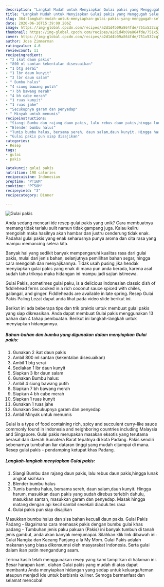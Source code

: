 ```yaml
---
description: "Langkah Mudah untuk Menyiapkan Gulai pakis yang Menggugah Selera"
title: "Langkah Mudah untuk Menyiapkan Gulai pakis yang Menggugah Selera"
slug: 364-langkah-mudah-untuk-menyiapkan-gulai-pakis-yang-menggugah-selera
date: 2020-06-16T15:39:00.206Z
image: https://img-global.cpcdn.com/recipes/a2d1d4b09a864fde/751x532cq70/gulai-pakis-foto-resep-utama.jpg
thumbnail: https://img-global.cpcdn.com/recipes/a2d1d4b09a864fde/751x532cq70/gulai-pakis-foto-resep-utama.jpg
cover: https://img-global.cpcdn.com/recipes/a2d1d4b09a864fde/751x532cq70/gulai-pakis-foto-resep-utama.jpg
author: Jose Zimmerman
ratingvalue: 4.6
reviewcount: 11
recipeingredient:
- "2 ikat daun pakis"
- "800 ml santan kekentalan disesuaikan"
- "1 btg serai"
- "1 lbr daun kunyit"
- "3 lbr daun salam"
- " Bumbu halus"
- "4 siung bawang putih"
- "7 bh bawang merah"
- "4 bh cabe merah"
- "1 ruas kunyit"
- "1 ruas jahe"
- "Secukupnya garam dan penyedap"
- " Minyak untuk menumis"
recipeinstructions:
- "Siangi Bumbu dan rajang daun pakis, lalu rebus daun pakis,hingga lunak angkat sisihkan"
- "Blender bumbu halus"
- "Tumis bumbu halus, bersama sereh, daun salam,daun kunyit. Hingga harum, masukkan daun pakis yang sudah direbus terlebih dahulu, masukkan santan, masukkan garam dan penyedap. Masak hingga matang dengan api kecil sambil sesekali diaduk.tes rasa"
- "Gulai pakis pun siap disajikan"
categories:
- Resep
tags:
- gulai
- pakis

katakunci: gulai pakis 
nutrition: 198 calories
recipecuisine: Indonesian
preptime: "PT16M"
cooktime: "PT58M"
recipeyield: "3"
recipecategory: Dinner

---
```



![Gulai pakis](https://img-global.cpcdn.com/recipes/a2d1d4b09a864fde/751x532cq70/gulai-pakis-foto-resep-utama.jpg)

Anda sedang mencari ide resep gulai pakis yang unik? Cara membuatnya memang tidak terlalu sulit namun tidak gampang juga. Kalau keliru mengolah maka hasilnya akan hambar dan justru cenderung tidak enak. Padahal gulai pakis yang enak seharusnya punya aroma dan cita rasa yang mampu memancing selera kita.

Banyak hal yang sedikit banyak mempengaruhi kualitas rasa dari gulai pakis, mulai dari jenis bahan, selanjutnya pemilihan bahan segar, hingga cara mengolah dan menyajikannya. Tidak usah pusing jika hendak menyiapkan gulai pakis yang enak di mana pun anda berada, karena asal sudah tahu triknya maka hidangan ini mampu jadi sajian istimewa.

Gulai Pakis, sometimes gulai paku, is a delicious Indonesian classic dish of fiddlehead ferns cooked in a rich coconut sauce spiced with chiles, galangal, and ginger. Fiddleheads are available in late spring. Resep Gulai Pakis Paling Lezat dapat anda lihat pada video slide berikut ini.


Berikut ini ada beberapa tips dan trik praktis untuk membuat gulai pakis yang siap dikreasikan. Anda dapat membuat Gulai pakis menggunakan 13 bahan dan 4 tahap pembuatan. Berikut ini langkah-langkah untuk menyiapkan hidangannya.

<!--inarticleads1-->

##### Bahan-bahan dan bumbu yang digunakan dalam menyiapkan Gulai pakis:

1. Gunakan 2 ikat daun pakis
1. Ambil 800 ml santan (kekentalan disesuaikan)
1. Ambil 1 btg serai
1. Sediakan 1 lbr daun kunyit
1. Siapkan 3 lbr daun salam
1. Gunakan  Bumbu halus:
1. Ambil 4 siung bawang putih
1. Siapkan 7 bh bawang merah
1. Siapkan 4 bh cabe merah
1. Siapkan 1 ruas kunyit
1. Gunakan 1 ruas jahe
1. Gunakan Secukupnya garam dan penyedap
1. Ambil  Minyak untuk menumis


Gulai is a type of food containing rich, spicy and succulent curry-like sauce commonly found in Indonesia and neighboring countries including Malaysia and Singapore. Gulai pakis merupakan masakan eksotis yang terutama berasal dari daerah Sumatera Barat tepatnya di kota Padang. Pakis sendiri sebenarnya tumbuhan liar dataran tinggi yang mudah dijumpai di mana. Resep gulai pakis - pendamping ketupat khas Padang. 

<!--inarticleads2-->

##### Langkah-langkah menyiapkan Gulai pakis:

1. Siangi Bumbu dan rajang daun pakis, lalu rebus daun pakis,hingga lunak angkat sisihkan
1. Blender bumbu halus
1. Tumis bumbu halus, bersama sereh, daun salam,daun kunyit. Hingga harum, masukkan daun pakis yang sudah direbus terlebih dahulu, masukkan santan, masukkan garam dan penyedap. Masak hingga matang dengan api kecil sambil sesekali diaduk.tes rasa
1. Gulai pakis pun siap disajikan


Masukkan bumbu halus dan sisa bahan kecuali daun pakis. Gulai Pakis Padang - Bagaimana cara memasak pakis dengan bumbu gulai khas padang - Tumbuhan jenis paku pakuan (Pakis) ini banyak tumbuh di tanah jenis gambut, anda akan banyak menjumapai. Silahkan klik link dibawah ini: Gulai Nangka dan Kacang Panjang a la My Mom. Gulai Pakis adalah makanan yang biasa dikonsumsi oleh masyarakat Indonesia. Serta gulai dalam ikan patin mengandung asam. 

Terima kasih telah menggunakan resep yang kami tampilkan di halaman ini. Besar harapan kami, olahan Gulai pakis yang mudah di atas dapat membantu Anda menyiapkan hidangan yang sedap untuk keluarga/teman ataupun menjadi ide untuk berbisnis kuliner. Semoga bermanfaat dan selamat mencoba!
